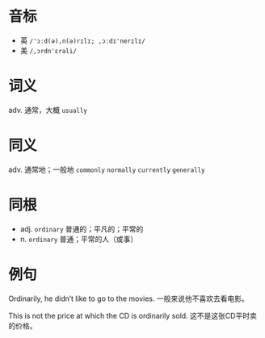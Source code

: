 # 音标

- 英 `/'ɔːd(ə),n(ə)rɪlɪ; ,ɔːdɪ'nerɪlɪ/`
- 美 `/,ɔrdn'ɛrəli/`

# 词义

adv. 通常，大概
`usually`

# 同义

adv. 通常地；一般地
`commonly` `normally` `currently` `generally`

# 同根

- adj. `ordinary` 普通的；平凡的；平常的
- n. `ordinary` 普通；平常的人（或事）

# 例句

Ordinarily, he didn’t like to go to the movies.
一般来说他不喜欢去看电影。

This is not the price at which the CD is ordinarily sold.
这不是这张CD平时卖的价格。


